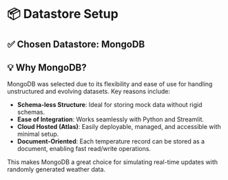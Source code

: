 # 📦 Datastore Setup

## ✅ Chosen Datastore: MongoDB

## 💡 Why MongoDB?
MongoDB was selected due to its flexibility and ease of use for handling unstructured and evolving datasets. Key reasons include:

- **Schema-less Structure**: Ideal for storing mock data without rigid schemas.
- **Ease of Integration**: Works seamlessly with Python and Streamlit.
- **Cloud Hosted (Atlas)**: Easily deployable, managed, and accessible with minimal setup.
- **Document-Oriented**: Each temperature record can be stored as a document, enabling fast read/write operations.

This makes MongoDB a great choice for simulating real-time updates with randomly generated weather data.
